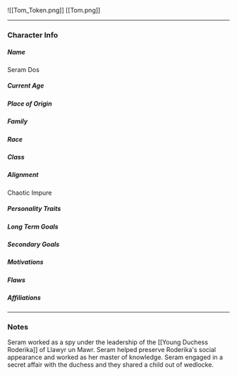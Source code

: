 ![[Tom_Token.png]]
[[Tom.png]]

---
### Character Info

##### Name 
Seram Dos

##### Current Age


##### Place of Origin


##### Family


##### Race


##### Class


##### Alignment
Chaotic Impure

##### Personality Traits


##### Long Term Goals


##### Secondary Goals


##### Motivations


##### Flaws


##### Affiliations


---
### Notes
Seram worked as a spy under the leadership of the [[Young Duchess Roderika]] of Llawyr un Mawr. Seram helped preserve Roderika's social appearance and worked as her master of knowledge. Seram engaged in a secret affair with the duchess and they shared a child out of wedlocke.

